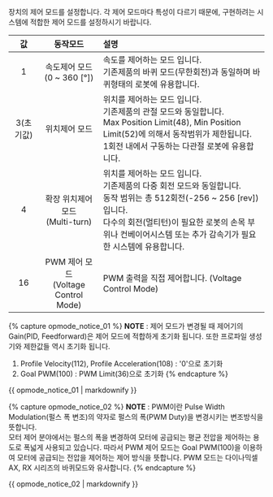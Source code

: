 
장치의 제어 모드를 설정합니다. 각 제어 모드마다 특성이 다르기 때문에, 구현하려는 시스템에 적합한 제어 모드를 설정하시기 바랍니다.

|값|동작모드|설명|
| :---: | :---: | :--- |
|1|속도제어 모드<br />(0 ~ 360 [&deg;])|속도를 제어하는 모드 입니다.<br />기존제품의 바퀴 모드(무한회전)과 동일하며 바퀴형태의 로봇에 유용합니다.|
|3(초기값)|위치제어 모드|위치를 제어하는 모드 입니다.<br />기존제품의 관절 모드와 동일합니다.<br />Max Position Limit(48), Min Position Limit(52)에 의해서 동작범위가 제한됩니다.<br />1회전 내에서 구동하는 다관절 로봇에 유용합니다.|
|4|확장 위치제어 모드<br />(Multi-turn)|위치를 제어하는 모드 입니다.<br />기존제품의 다중 회전 모드와 동일합니다.<br />동작 범위는 총 512회전(-256 ~ 256 [rev]) 입니다.<br />다수의 회전(멀티턴)이 필요한 로봇의 손목 부위나 컨베이어시스템 또는 추가 감속기가 필요한 시스템에 유용합니다.|
|16|PWM 제어 모드<br />(Voltage Control Mode)|PWM 출력을 직접 제어합니다. (Voltage Control Mode)|

{% capture opmode_notice_01 %}
**NOTE** : 제어 모드가 변경될 때 제어기의Gain(PID, Feedforward)은 제어 모드에 적합하게 초기화 됩니다. 또한 프로파일 생성기와 제한값들 역시 초기화 됩니다.
1. Profile Velocity(112), Profile Acceleration(108) : '0'으로 초기화
2. Goal PWM(100) : PWM Limit(36)으로 초기화
{% endcapture %}

<div class="notice">
  {{ opmode_notice_01 | markdownify }}
</div>

{% capture opmode_notice_02 %}
**NOTE** : PWM이란 Pulse Width Modulation(펄스 폭 변조)의 약자로 펄스의 폭(PWM Duty)을 변경시키는 변조방식을 뜻합니다.  
모터 제어 분야에서는 펄스의 폭을 변경하여 모터에 공급되는 평균 전압을 제어하는 용도로 폭넓게 사용되고 있습니다. 따라서 PWM 제어 모드는 Goal PWM(100)을 이용하여 모터에 공급되는 전압을 제어하는 제어 방식을 뜻합니다. PWM 모드는 다이나믹셀 AX, RX 시리즈의 바퀴모드와 유사합니다.
{% endcapture %}

<div class="notice">
  {{ opmode_notice_02 | markdownify }}
</div>
